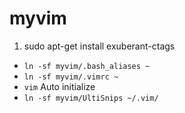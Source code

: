 myvim
=====
1. sudo apt-get install exuberant-ctags
- `ln -sf myvim/.bash_aliases ~`
- `ln -sf myvim/.vimrc ~`
- `vim` Auto initialize
- `ln -sf myvim/UltiSnips ~/.vim/`
